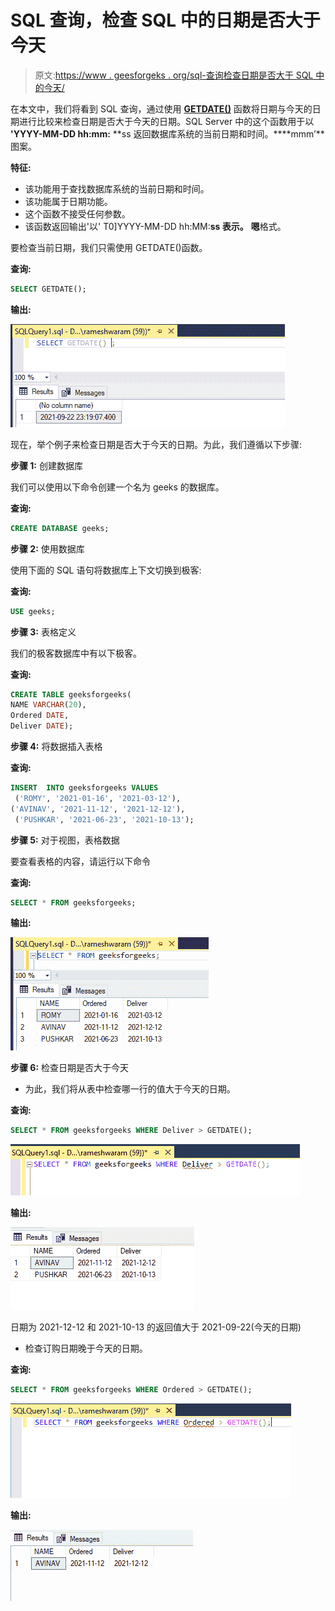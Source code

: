 # SQL 查询，检查 SQL 中的日期是否大于今天

> 原文:[https://www . geesforgeks . org/sql-查询检查日期是否大于 SQL 中的今天/](https://www.geeksforgeeks.org/sql-query-to-check-if-date-is-greater-than-today-in-sql/)

在本文中，我们将看到 SQL 查询，通过使用 [**GETDATE()**](https://www.geeksforgeeks.org/getdate-function-in-sql-server/) 函数将日期与今天的日期进行比较来检查日期是否大于今天的日期。SQL Server 中的这个函数用于以 **'YYYY-MM-DD hh:mm:** **ss 返回数据库系统的当前日期和时间。****mmm’**图案。

**特征:**

*   该功能用于查找数据库系统的当前日期和时间。
*   该功能属于日期功能。
*   这个函数不接受任何参数。
*   该函数返回输出'以' T0]YYYY-MM-DD hh:MM:**ss 表示。** **嗯**格式。

要检查当前日期，我们只需使用 GETDATE()函数。

**查询:**

```sql
SELECT GETDATE();        
```

**输出:**

![](img/0f40da85dab150589b2c2d45c59f4ede.png)

现在，举个例子来检查日期是否大于今天的日期。为此，我们遵循以下步骤:

**步骤 1:** 创建数据库

我们可以使用以下命令创建一个名为 geeks 的数据库。

**查询:**

```sql
CREATE DATABASE geeks;
```

**步骤 2:** 使用数据库

使用下面的 SQL 语句将数据库上下文切换到极客:

**查询:**

```sql
USE geeks;
```

**步骤 3:** 表格定义

我们的极客数据库中有以下极客。

**查询:**

```sql
CREATE TABLE geeksforgeeks(
NAME VARCHAR(20),
Ordered DATE,
Deliver DATE);
```

**步骤 4:** 将数据插入表格

**查询:**

```sql
INSERT  INTO geeksforgeeks VALUES
 ('ROMY', '2021-01-16', '2021-03-12'),
('AVINAV', '2021-11-12', '2021-12-12'),
 ('PUSHKAR', '2021-06-23', '2021-10-13');
```

**步骤 5:** 对于视图，表格数据

要查看表格的内容，请运行以下命令

**查询:**

```sql
SELECT * FROM geeksforgeeks;
```

**输出:**

![](img/426dd6754a983830b17291f65228a7c5.png)

**步骤 6:** 检查日期是否大于今天

*   为此，我们将从表中检查哪一行的值大于今天的日期。

**查询:**

```sql
SELECT * FROM geeksforgeeks WHERE Deliver > GETDATE();
```

![](img/c596cb175d04ce3c670caf58e0087a75.png)

**输出:**

![](img/5549e5e9847d8af58e72a187d3b62a0b.png)

日期为 2021-12-12 和 2021-10-13 的返回值大于 2021-09-22(今天的日期)

*   检查订购日期晚于今天的日期。

**查询:**

```sql
SELECT * FROM geeksforgeeks WHERE Ordered > GETDATE();
```

![](img/e8798c13aac65c07f767777e0f990d27.png)

**输出:**

![](img/e8835b98b6b66ff62d52ea4ccfdefeb8.png)